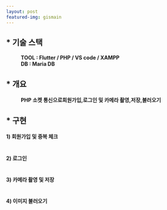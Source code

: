 ```yaml
---
layout: post
featured-img: gismain
---
```



## * 기술 스택 
<h4 style="margin-left: 40px;" > TOOL : Flutter / PHP / VS code / XAMPP 
<br>DB :   Maria DB </h4>



## * 개요
<h4 style="margin-left: 40px;">PHP 소켓 통신으로<strong>회원가입,로그인</strong> 및 <strong>카메라 촬영,저장,불러오기</strong></h4>


<div>
<h2>* 구현</h2>
<h4>1) 회원가입 및 중복 체크</h4>
    <div style=" display: flex;mjustify-content: space-between; flex-wrap: wrap;" >
    
   </div>

<h4>2) 로그인 </h4>
  <div style=" display: flex;mjustify-content: space-between; flex-wrap: wrap;" >

   </div>
 <div style=" display: flex;mjustify-content: space-between; flex-wrap: wrap;" >
   
   </div>

<h4>3) 카메라 촬영 및 저장</h4>
<div style=" display: flex;mjustify-content: space-between; flex-wrap: wrap;" >
   

</div>


<h4>4) 이미지 불러오기</h4>
<div style=" display: flex;mjustify-content: space-between; flex-wrap: wrap;" >
   

</div>



 
 